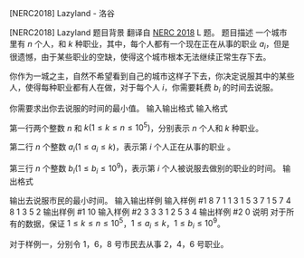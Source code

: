 



[NERC2018] Lazyland - 洛谷














[NERC2018] Lazyland
题目背景
翻译自 [NERC 2018](https://neerc.ifmo.ru/archive/2018/neerc-2018-statement.pdf) L 题。
题目描述
一个城市里有 $n$ 个人，和 $k$ 种职业，其中，每个人都有一个现在正在从事的职业 $a_i$，但是很遗憾，由于某些职业的空缺，使得这个城市根本无法继续正常生存下去。

你作为一城之主，自然不希望看到自己的城市这样子下去，你决定说服其中的某些人，使得每种职业都有人在做，对于每个人 $i$，你需要耗费 $b_i$ 的时间去说服。

你需要求出你去说服的时间的最小值。
输入输出格式
输入格式

第一行两个整数 $n$ 和 $k (1 \leq k \leq n \leq 10^5)$，分别表示 $n$ 个人和 $k$ 种职业。

第二行 $n$ 个整数 $a_i (1 \leq a_i \leq k)$，表示第 $i$ 个人正在从事的职业 。

第三行 $n$ 个整数 $b_i (1 \leq b_i \leq 10^9)$，表示第 $i$ 个人被说服去做别的职业的时间。
输出格式

输出去说服市民的最小时间。
输入输出样例
输入样例 #1
8 7
1 1 3 1 5 3 7 1
5 7 4 8 1 3 5 2
输出样例 #1
10
输入样例 #2
3 3
3 1 2
5 3 4
输出样例 #2
0
说明
对于所有的数据，保证 $1 \leq k \leq n \leq 10^5$，$1 \leq a_i \leq k$，$1 \leq b_i \leq 10^9$。

对于样例一，分别令 $1$，$6$，$8$ 号市民去从事 $2$，$4$，$6$ 号职业。






